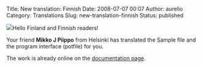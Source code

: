 Title: New translation: Finnish
Date: 2008-07-07 00:07
Author: aurelio
Category: Translations
Slug: new-translation-finnish
Status: published

![](http://txt2tags.sourceforge.net/team/img/mikko.jpg)Hello Finland and
Finnish readers!

Your friend **Mikko J Piippo** from Helsinki has translated the Sample
file and the program interface (potfile) for you.

The work is already online on the [documentation
page](http://txt2tags.sourceforge.net/docs.html).
